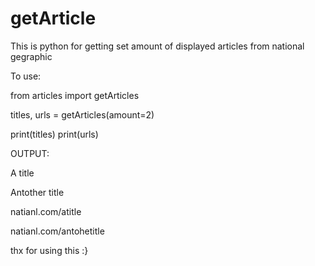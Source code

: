 # getArticle

This is python for getting set amount of displayed articles from national gegraphic

To use:

from articles import getArticles

titles, urls = getArticles(amount=2)

print(titles)
print(urls)

OUTPUT:

A title

Antother title

natianl.com/atitle

natianl.com/antohetitle


thx for using this :}
